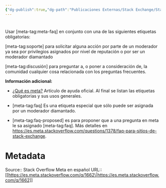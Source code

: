```yaml
---
{"dg-publish":true,"dg-path":"Publicaciones Externas/Stack Exchange/Stack Overflow en español/Stack Overflow en español Meta/es.meta.stackoverflow.com-1662.md","permalink":"/publicaciones-externas/stack-exchange/stack-overflow-en-espanol/stack-overflow-en-espanol-meta/es-meta-stackoverflow-com-1662/","hide":true,"noteIcon":"default","created":"2024-04-03T12:49:10.418-06:00","updated":"2024-04-05T16:44:00.327-06:00"}
---
```


# 

Usar [meta-tag:meta-faq] en conjunto con una de las siguientes etiquetas obligatorias:


[meta-tag:soporte] para solicitar alguna acción por parte de un moderador ya sea por privilegios asignados por nivel de reputación o por ser un moderador diamantado

[meta-tag:discusión] para preguntar a, o poner a consideración de, la comunidad cualquier cosa relacionada con los preguntas frecuentes.

**Información adicional:**

- [¿Qué es meta?][1] Artículo de ayuda oficial. Al final se listan las etiquetas obligatorias y sus usos generales.

- [meta-tag:faq] Es una etiqueta especial que sólo puede ser asignada por un moderador diamantado.

- [meta-tag:faq-proposed] es para proponer que a una pregunta en meta le sa asignado [meta-tag:faq]. Más detalles en  https://es.meta.stackoverflow.com/questions/1378/faq-para-sitios-de-stack-exchange.


  [1]: http://es.stackoverflow.com/help/whats-meta

# Metadata
Source:: Stack Overflow Meta en español
URL:: [[https://es.meta.stackoverflow.com/q/1662\|https://es.meta.stackoverflow.com/q/1662]]

